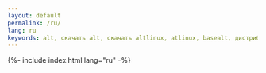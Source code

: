 ```yaml
---
layout: default
permalink: /ru/
lang: ru
keywords: alt, скачать alt, скачать altlinux, atlinux, basealt, дистрибутивы basealt, дистрибутивы alt, Базальт СПО, opensource, linux, Линукс, Альт Линукс, Альтлинукс
---
```

{%- include index.html lang="ru" -%}